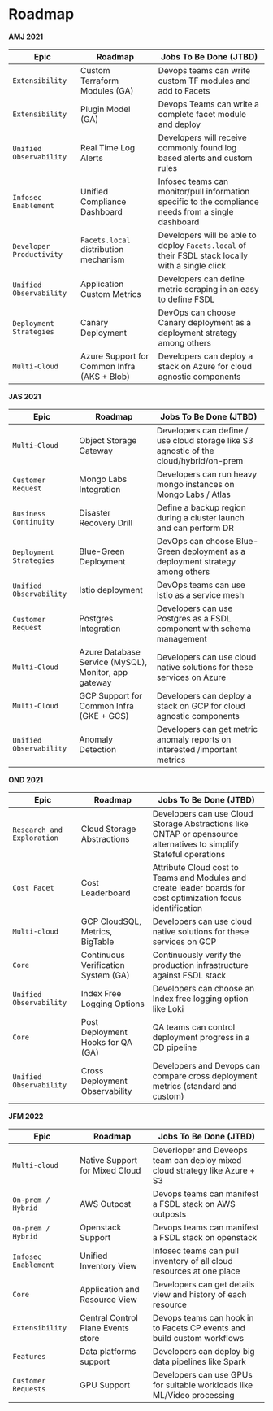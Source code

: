 # Roadmap

**AMJ 2021**

Epic | Roadmap | Jobs To Be Done (JTBD) |
-------|-------------------| ----------
`Extensibility` | Custom Terraform Modules (GA)| Devops teams can write custom TF modules and add to Facets|
`Extensibility` | Plugin Model (GA)| Devops Teams can write a complete facet module and deploy|
`Unified Observability` | Real Time Log Alerts| Developers will receive commonly found log based alerts and custom rules|
`Infosec Enablement` | Unified Compliance Dashboard|Infosec teams can monitor/pull information specific to the compliance needs from a single dashboard|
`Developer Productivity` | `Facets.local` distribution mechanism|Developers will be able to deploy `Facets.local` of their FSDL stack locally with a single click|
`Unified Observability` | Application Custom Metrics|Developers can define metric scraping in an easy to define FSDL|
`Deployment Strategies` | Canary Deployment | DevOps can choose Canary deployment as a deployment strategy among others|
`Multi-Cloud`| Azure Support for Common Infra (AKS + Blob)| Developers can deploy a stack on Azure for cloud agnostic components|


**JAS 2021**

Epic | Roadmap | Jobs To Be Done (JTBD) |
-------|-------------------| ----------
`Multi-Cloud`| Object Storage Gateway|Developers can define / use cloud storage like S3 agnostic of the cloud/hybrid/on-prem|
`Customer Request`| Mongo Labs Integration| Developers can run heavy mongo instances on Mongo Labs / Atlas |
`Business Continuity`| Disaster Recovery Drill| Define a backup region during a cluster launch and can perform DR|
`Deployment Strategies` | Blue-Green Deployment | DevOps can choose Blue-Green deployment as a deployment strategy among others|
`Unified Observability` | Istio deployment| DevOps teams can use Istio as a service mesh|
`Customer Request` | Postgres Integration| Developers can use Postgres as a FSDL component with schema management|
`Multi-Cloud`| Azure Database Service (MySQL), Monitor, app gateway| Developers can use cloud native solutions for these services on Azure|
`Multi-Cloud`| GCP Support for Common Infra (GKE + GCS)| Developers can deploy a stack on GCP for cloud agnostic components|
`Unified Observability` | Anomaly Detection| Developers can get metric anomaly reports on interested /important metrics|

**OND 2021**

Epic | Roadmap | Jobs To Be Done (JTBD) |
-------|-------------------| ----------
`Research and Exploration`| Cloud Storage Abstractions| Developers can use Cloud Storage Abstractions like ONTAP or opensource alternatives to simplify Stateful operations|
`Cost Facet`|Cost Leaderboard| Attribute Cloud cost to Teams and Modules and create leader boards for cost optimization focus identification|
`Multi-cloud`|GCP CloudSQL, Metrics, BigTable| Developers can use cloud native solutions for these services on GCP|
`Core`|Continuous Verification System (GA)| Continuously verify the production infrastructure against FSDL stack|
`Unified Observability` | Index Free Logging Options| Developers can choose an Index free logging option like Loki|
`Core`|Post Deployment Hooks for QA (GA)|QA teams can control deployment progress in a CD pipeline|
`Unified Observability` | Cross Deployment Observability| Developers and Devops can compare cross deployment metrics (standard and custom)|

**JFM 2022**

Epic | Roadmap | Jobs To Be Done (JTBD) |
-------|-------------------| ----------
`Multi-cloud`| Native Support for Mixed Cloud| Deverloper and Deveops team can deploy mixed cloud strategy like Azure + S3|
`On-prem / Hybrid`| AWS Outpost| Devops teams can manifest a FSDL stack on AWS outposts|
`On-prem / Hybrid`| Openstack Support| Devops teams can manifest a FSDL stack on openstack|
`Infosec Enablement` | Unified Inventory View| Infosec teams can pull inventory of all cloud resources at one place|
`Core`| Application and Resource View| Developers can get details view and history of each resource| 
`Extensibility` | Central Control Plane Events store| Devops teams can hook in to Facets CP events and build custom workflows| 
`Features` | Data platforms support| Developers can deploy big data pipelines like Spark| 
`Customer Requests`| GPU Support| Developers can use GPUs for suitable workloads like ML/Video processing|
